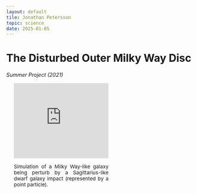 ```yaml
---
layout: default
tile: Jonathan Petersson
topic: science
date: 2025-01-05
---
```


# The Disturbed Outer Milky Way Disc
*Summer Project (2021)*

<div style="text-align: justify;">
    <div class="right" style="width: 50%; height: 100%; margin-left: 4%;">
        <iframe width="100%" height="200px" src="https://www.youtube.com/embed/wjMdySvuJRg" title="YouTube video player" frameborder="0" allow="accelerometer; autoplay; clipboard-write; encrypted-media; gyroscope; picture-in-picture; web-share" allowfullscreen></iframe>
        <p style="font-size: 10pt; text-align: justify;">
            Simulation of a Milky Way-like galaxy being perturb by a Sagittarius-like dwarf galaxy impact (represented by a point particle).
        </p>
    </div>
    <b>Supervisor:</b> Paul McMillan<br>
    <b>Project Description:</b> In Gaia Early Data Release 3, a break in the vertical angular momentum-velocity plane can be disguished (Gaia Collaboration et al., 2021), a break that is suspected to have a dynamical origin. 
    As part of my summer project, I explore the possibility for a dynamical origin by conducting a series of <i>N</i>-body simulations of a Milky Way-like galaxy being perturb by a Sagittarius-like dwarf galaxy impact using the RAMSES code (Teyssier, 2002).<br>
    <b>Publication (2nd-author):</b> <a class="link" href="https://arxiv.org/abs/2206.04059">ArXiv</a>, <a class="link" href="https://academic.oup.com/mnras/article/516/4/4988/6701646">MNRAS</a><br>
</div>

